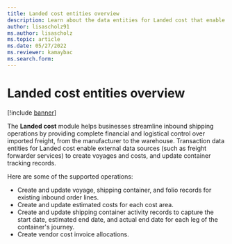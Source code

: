 ```yaml
---
title: Landed cost entities overview
description: Learn about the data entities for Landed cost that enable external data sources to create voyages and costs, and update container tracking records.
author: lisascholz91
ms.author: lisascholz
ms.topic: article
ms.date: 05/27/2022
ms.reviewer: kamaybac
ms.search.form:
---
```


# Landed cost entities overview

[!include [banner](../includes/banner.md)]

The **Landed cost** module helps businesses streamline inbound shipping operations by providing complete financial and logistical control over imported freight, from the manufacturer to the warehouse. Transaction data entities for Landed cost enable external data sources (such as freight forwarder services) to create voyages and costs, and update container tracking records.

Here are some of the supported operations:

- Create and update voyage, shipping container, and folio records for existing inbound order lines.
- Create and update estimated costs for each cost area.
- Create and update shipping container activity records to capture the start date, estimated end date, and actual end date for each leg of the container's journey.
- Create vendor cost invoice allocations.
